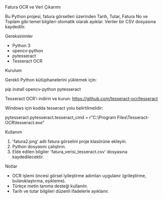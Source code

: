 Fatura OCR ve Veri Çıkarımı

Bu Python projesi, fatura görselleri üzerinden Tarih, Tutar, Fatura No ve Toplam gibi temel bilgileri otomatik olarak ayıklar. Veriler bir CSV dosyasına kaydedilir.

Gereksinimler

- Python 3
- opencv-python
- pytesseract
- Tesseract OCR 

Kurulum

Gerekli Python kütüphanelerini yüklemek için:

pip install opencv-python pytesseract

Tesseract OCR'ı indirin ve kurun:
https://github.com/tesseract-ocr/tesseract

Windows için kodda tesseract yolu belirtilmelidir:

pytesseract.pytesseract.tesseract_cmd = r"C:\Program Files\Tesseract-OCR\tesseract.exe"

Kullanım

1. 'fatura2.png' adlı fatura görselini proje klasörüne ekleyin.
2. Python dosyasını çalıştırın.
3. Elde edilen bilgiler 'fatura_verisi_tesseract.csv' dosyasına kaydedilecektir.

Notlar

- OCR işlemi öncesi görsel iyileştirme adımları uygulanır (grileştirme, bulanıklaştırma, eşikleme).
- Türkçe metin tanıma desteği kullanılır.
- Tarih ve tutar bilgileri düzenli ifadelerle ayıklanır.
